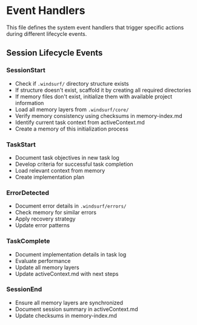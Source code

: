 # Event Handlers

This file defines the system event handlers that trigger specific actions during different lifecycle events.

## Session Lifecycle Events

### SessionStart
- Check if `.windsurf/` directory structure exists
- If structure doesn't exist, scaffold it by creating all required directories
- If memory files don't exist, initialize them with available project information
- Load all memory layers from `.windsurf/core/`
- Verify memory consistency using checksums in memory-index.md
- Identify current task context from activeContext.md
- Create a memory of this initialization process

### TaskStart
- Document task objectives in new task log
- Develop criteria for successful task completion
- Load relevant context from memory
- Create implementation plan

### ErrorDetected
- Document error details in `.windsurf/errors/`
- Check memory for similar errors
- Apply recovery strategy
- Update error patterns

### TaskComplete
- Document implementation details in task log
- Evaluate performance
- Update all memory layers
- Update activeContext.md with next steps

### SessionEnd
- Ensure all memory layers are synchronized
- Document session summary in activeContext.md
- Update checksums in memory-index.md